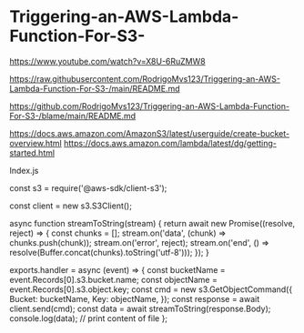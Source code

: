 # Triggering-an-AWS-Lambda-Function-For-S3-

https://www.youtube.com/watch?v=X8U-6RuZMW8

https://raw.githubusercontent.com/RodrigoMvs123/Triggering-an-AWS-Lambda-Function-For-S3-/main/README.md


https://github.com/RodrigoMvs123/Triggering-an-AWS-Lambda-Function-For-S3-/blame/main/README.md

https://docs.aws.amazon.com/AmazonS3/latest/userguide/create-bucket-overview.html
https://docs.aws.amazon.com/lambda/latest/dg/getting-started.html

Index.js

const s3 = require('@aws-sdk/client-s3');

const client = new s3.S3Client();

async function streamToString(stream) {
  return await new Promise((resolve, reject) => {
    const chunks = [];
    stream.on('data', (chunk) => chunks.push(chunk));
    stream.on('error', reject);
    stream.on('end', () => resolve(Buffer.concat(chunks).toString('utf-8')));
  });
}

exports.handler = async (event) => {
  const bucketName = event.Records[0].s3.bucket.name;
  const objectName = event.Records[0].s3.object.key;
  const cmd = new s3.GetObjectCommand({
    Bucket: bucketName,
    Key: objectName,
  });
  const response = await client.send(cmd);
  const data = await streamToString(response.Body);
  console.log(data); // print content of file
};



